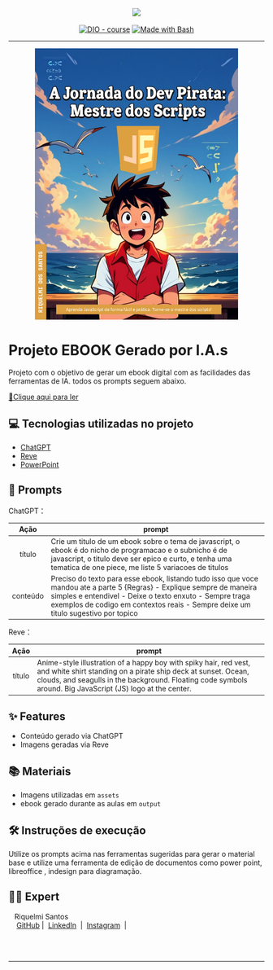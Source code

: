 <p align="center">
    <img width="100" src=".github/assets/banner.png">
</p>


<p align="center">
<a href="https://dio.me/"><img src="https://img.shields.io/badge/DIO-Course-28DA77?logo=youtube" alt="DIO - course"></a>
<a href="https://www.gnu.org/software/bash/" title="Go to Bash homepage"><img src="https://img.shields.io/badge/Prompt-Project-blue?logo=gnu-bash&amp;logoColor=white" alt="Made with Bash"></a></p>

-------


<p align="center">
<img 
    src="./assets/A Jornada do Dev Pirata.jpg"
    width="400"  
/>
</p>

# Projeto EBOOK Gerado por I.A.s

Projeto com o objetivo de gerar um ebook digital com as facilidades das ferramentas de IA. todos os prompts
seguem abaixo.

<a href="https://github.com/RiquelmiDev/prompts-recipe-to-create-a-ebook/blob/main/output/A%20Jornada%20do%20Dev%20Pirata.pdf" title="View PDF now"> 📕Clique aqui para ler</a>

## 💻 Tecnologias utilizadas no projeto

- [ChatGPT](https://chat.openai.com/) 
- [Reve](https://preview.reve.art/app)
- [PowerPoint](https://www.microsoft.com/en/microsoft-365/powerpoint)

## 🧠 Prompts


ChatGPT：

|   Ação   | prompt                                                                                                                                                                                                                                                                         |
| :------: | ------------------------------------------------------------------------------------------------------------------------------------------------------------------------------------------------------------------------------------------------------------------------------ |
|  título  | Crie um titulo de um ebook sobre o tema de javascript, o ebook é do nicho de programacao e o subnicho é de javascript, o titulo deve ser epico e curto, e tenha uma tematica de one piece, me liste 5 variacoes de titulos                                                        |
| conteúdo | Preciso do texto para esse ebook, listando tudo isso que voce mandou ate a parte 5 {Regras} - Explique sempre de maneira simples e entendivel - Deixe o texto enxuto - Sempre traga exemplos de codigo em contextos reais - Sempre deixe um titulo sugestivo por topico |


Reve：

|  Ação  | prompt                                                                                 |
| :----: | -------------------------------------------------------------------------------------- |
| título | Anime-style illustration of a happy boy with spiky hair, red vest, and white shirt standing on a pirate ship deck at sunset. Ocean, clouds, and seagulls in the background. Floating code symbols around. Big JavaScript (JS) logo at the center. |

## ✨ Features

- Conteúdo gerado via ChatGPT
- Imagens geradas via Reve

## 📚 Materiais

- Imagens utilizadas em `assets`
- ebook gerado durante as aulas em `output`

## 🛠️ Instruções de execução

Utilize os prompts acima nas ferramentas sugeridas para gerar o material base e utilize uma ferramenta de edição de documentos como power point, libreoffice , indesign para diagramação.

## 👨‍💻 Expert

<p>
    <p>&nbsp&nbsp&nbspRiquelmi Santos<br>
    &nbsp&nbsp&nbsp
    <a href="https://github.com/RiquelmiDev">
    GitHub</a>&nbsp;|&nbsp;
    <a href="https://www.linkedin.com/in/riquelmi-santos-santana-41a514262">LinkedIn</a>
&nbsp;|&nbsp;
    <a href="https://www.instagram.com/rique.log/">
    Instagram</a>
&nbsp;|&nbsp;</p>
</p>
<br/><br/>
<p>

---